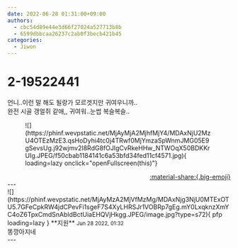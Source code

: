 ```yaml
---
date: 2022-06-28 01:31:00+09:00
authors:
  - cbc54d89e44e3d66f27024a527713b8b
  - 6599dbbcaa26237c2ab0f3becb421b45
categories:
  - Jiwon
---
```


# 2-19522441

<div class="post-container" markdown="1">
<div class="content-container md-sidebar__scrollwrap" markdown="1">

언니..이런 말 해도 될랑가 모르겟지만 귀여우니까..<br>완전 시골 갱얼쥐 같애,, 귀여워..눈썹 복슬복슬..
<figure markdown="1">
![](https://phinf.wevpstatic.net/MjAyMjA2MjhfMjY4/MDAxNjU2MzU4OTEzMzE3.qsHoDyhi4tc0j4TRwf0MjYmzaSpWnmJMG05E9gSevsUg.j92wjmv2I8RdG8fOJIgCvRkeHHw_NTWOqX50BDKKrUIg.JPEG/f50cbab1184141c6a53bfd34fed11cf4571.jpg){ loading=lazy onclick="openFullscreen(this)"}
</figure>


</div>
</div>

<div style="text-align: right;" markdown="1">
<a href="https://weverse.io/fromis9/fanpost/2-19522441" style="text-align: right;">:material-share:{.big-emoji}</a>
</div>
---

<div class="comments-container md-sidebar__scrollwrap" markdown="1">
<div class="comment" markdown="1">
<div class='id-container' markdown="1">
![](https://phinf.wevpstatic.net/MjAyMzA2MjVfMzMg/MDAxNjg3NjU0MTExOTU5.7GFeCpkRW4jdCPevFi1sgeF7S4XyLHRSJr1VOBRp7gEg.mY0LxqknzXmYC4oZ6TpxCmdSnAbldBctUiaEHQVjHkgg.JPEG/image.jpg?type=s72){ pfp loading=lazy }
**<span class="artist">지원</span>** <small>Jun 28 2022, 01:32</small><br>
</div>
<div class='comment-body' markdown="1">
똥깡아지네
</div>
</div>
</div>
---
